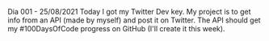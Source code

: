 Dia 001 - 25/08/2021
Today I got my Twitter Dev key. My project is to get info from an API (made by myself) and post it on Twitter. The API should get my #100DaysOfCode progress on GitHub (I'll create it this week).
